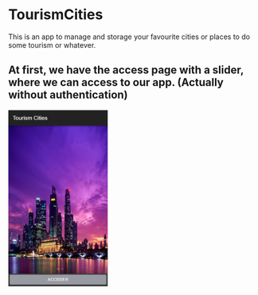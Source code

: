 # TourismCities
This is an app to manage and storage your favourite cities or places to do some tourism or whatever.

## At first, we have the access page with a slider, where we can access to our app. (Actually without authentication)

<img src="https://github.com/andresfernandeznad/ionic-TourismCities/blob/master/imgs/acceso.PNG" width="200px">
